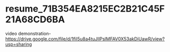 # resume_71B354EA8215EC2B21C45F21A68CD6BA

video demonstration-https://drive.google.com/file/d/1fiI5u8a4tuJllPslMFAV0X53akDiUawR/view?usp=sharing
